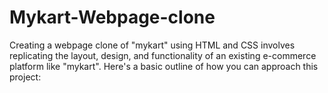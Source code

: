 # Mykart-Webpage-clone
Creating a webpage clone of "mykart" using HTML and CSS involves replicating the layout, design, and functionality of an existing e-commerce platform like "mykart". Here's a basic outline of how you can approach this project:
